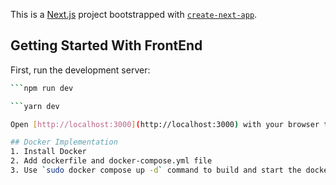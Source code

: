 This is a [Next.js](https://nextjs.org) project bootstrapped with [`create-next-app`](https://nextjs.org/docs/app/api-reference/cli/create-next-app).

## Getting Started With FrontEnd

First, run the development server:

```bash
```npm run dev

```yarn dev

Open [http://localhost:3000](http://localhost:3000) with your browser to see the result.

## Docker Implementation
1. Install Docker
2. Add dockerfile and docker-compose.yml file
3. Use `sudo docker compose up -d` command to build and start the dockerised application
